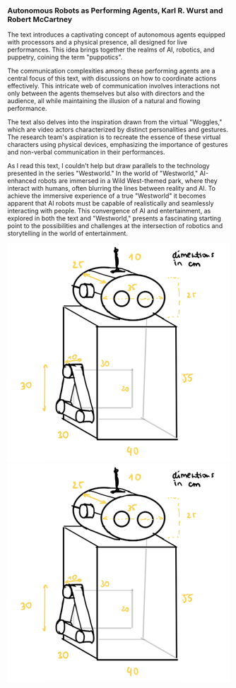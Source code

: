 ### Autonomous Robots as Performing Agents, Karl R. Wurst and Robert McCartney

The text introduces a captivating concept of autonomous agents equipped with processors and a physical presence, all designed for live performances. This  idea brings together the realms of AI, robotics, and puppetry, coining the term "puppotics".

The communication complexities among these performing agents are a central focus of this text, with discussions on how to coordinate actions effectively. This intricate web of communication involves interactions not only between the agents themselves but also with directors and the audience, all while maintaining the illusion of a natural and flowing performance.

The text also delves into the inspiration drawn from the virtual "Woggles," which are video actors characterized by distinct personalities and gestures. The research team's aspiration is to recreate the essence of these virtual characters using physical devices, emphasizing the importance of gestures and non-verbal communication in their performances.

As I read this text, I couldn't help but draw parallels to the technology presented in the series "Westworld." In the world of "Westworld," AI-enhanced robots are immersed in a Wild West-themed park, where they interact with humans, often blurring the lines between reality and AI. To achieve the immersive experience of a true "Westworld" it becomes apparent that AI robots must be capable of realistically and seamlessly interacting with people. This convergence of AI and entertainment, as explored in both the text and "Westworld," presents a fascinating starting point to the possibilities and challenges at the intersection of robotics and storytelling in the world of entertainment.

![](/images/robotSketch.png)
![](https://github.com/martapienkosz/performingrobots/blob/main/september13//images/robotSketch.png)
